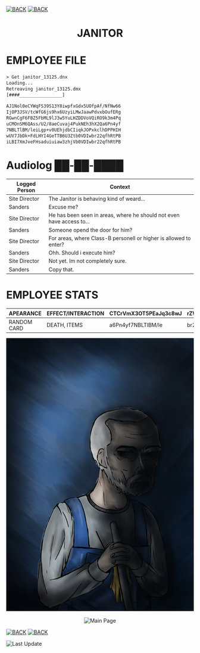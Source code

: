 [![BACK](https://img.shields.io/badge/GO_TO-HOME-ffffff?style=for-the-badge&labelColor=000000&color=ffffff)](https://raven-sgwc.github.io/SCP-FC/)
[![BACK](https://img.shields.io/badge/GO_TO-INVENTORY-ffffff?style=for-the-badge&labelColor=000000&color=ffffff)](https://raven-sgwc.github.io/SCP-FC/web/tree)

<h1 align="center">JANITOR</h1>

# EMPLOYEE FILE

```
> Get janitor_13125.dnx
Loading...
Retreaving janitor_13125.dmx
[####________________]
```
```
AJ1Nol0eCYWqFS39S13Y8iwpfxGdx5UOfpAf/NfNw66
IjOP3JSV/tcWfG6js9hx6UzyiLMwJaawPdvxbOufERg
RGwnCgF6FBZ5FbML9lJ3w5YuLHZDDVoVQiRO9k3m4Pq
uCMOnSM6QAss/U2/8aeCuvaj4PukNEh3hX2Qa6Pn4yf
7NBLTlBM/leiLgp+v0UEhjdbCIiqkJOPxkclhDPPHIH
wUV7JbDk+FdLHYI4GeTTB6U3Ztb0VDIwbr22qfhRtPB
iLBI7XmJveFHsaduiuiaw3zhjVb0VDIwbr22qfhRtPB
```

# Audiolog ██-██-████

| Logged Person | Context |
| - | - |
| Site Director | The Janitor is behaving kind of weard... |
| Sanders | Excuse me? |
| Site Director | He has been seen in areas, where he should not even have access to... |
| Sanders | Someone opend the door for him? |
| Site Director | For areas, where Class-B personell or higher is allowed to enter? |
| Sanders | Ohh. Should i execute him? |
| Site Director | Not yet. Im not completely sure. |
| Sanders | Copy that. |

# EMPLOYEE STATS

| APEARANCE | EFFECT/INTERACTION | CTCrVmX3OT5PEaJq3c8wJ | rZW1Ap1IOua3j | LHZDDVoVQiRxjOZO9k | 
| - | - | - | - | - |
| RANDOM CARD | DEATH, ITEMS | a6Pn4yf7NBLTlBM/le | br232qfhRt | l0eCbzssaiGzWi |

[![Janitor](./img/cleaner.jpg)](./uborschick)

<p align="center">
    <img src="https://img.shields.io/badge/GO_TO-HOME-ffffff?style=for-the-badge&labelColor=000000&color=ffffff" title="Main Page" href="https://raven-sgwc.github.io/SCP-FC/"/>



[![BACK](https://img.shields.io/badge/GO_TO-HOME-ffffff?style=for-the-badge&labelColor=000000&color=ffffff)](https://raven-sgwc.github.io/SCP-FC/)
[![BACK](https://img.shields.io/badge/GO_TO-INVENTORY-ffffff?style=for-the-badge&labelColor=000000&color=ffffff)](https://raven-sgwc.github.io/SCP-FC/web/tree)

![Last Update](https://img.shields.io/github/last-commit/raven-sgwc/SCP-FC?path=.%2Fweb%2Fcharacters%2Fjanitor.md&style=for-the-badge&label=LAST%20UPDATE&labelColor=000000&color=ffffff&cacheSeconds=https%3A%2F%2Fraven-sgwc.github.io%2FSCP-FC)